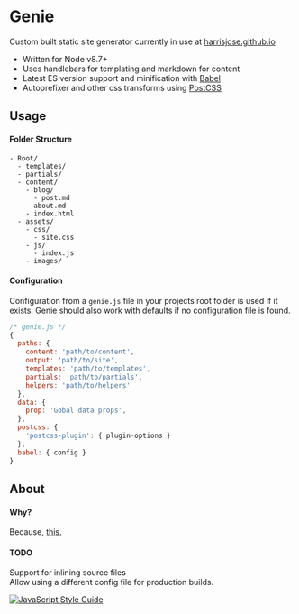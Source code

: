 # Genie

Custom built static site generator currently in use at [harrisjose.github.io](https://harrisjose.github.io)

- Written for Node v8.7+
- Uses handlebars for templating and markdown for content
- Latest ES version support and minification with [Babel](https://github.com/babel/babel)
- Autoprefixer and other css transforms using [PostCSS](http://postcss.org/)

## Usage

#### Folder Structure

```
- Root/
  - templates/
  - partials/
  - content/
    - blog/
      - post.md
    - about.md
    - index.html
  - assets/
    - css/
      - site.css
    - js/
      - index.js
    - images/
```
#### Configuration

Configuration from a `genie.js` file in your projects root folder is used if it exists. Genie should also work with defaults if no configuration file is found.

```javascript
/* genie.js */
{
  paths: {
    content: 'path/to/content',
    output: 'path/to/site',
    templates: 'path/to/templates',
    partials: 'path/to/partials',
    helpers: 'path/to/helpers'
  },
  data: {
    prop: 'Gobal data props',
  },
  postcss: {
    'postcss-plugin': { plugin-options }
  },
  babel: { config }
}
```

## About

#### Why?
Because, [this.](https://github.com/jlord/balrog)

#### TODO
Support for inlining source files   
Allow using a different config file for production builds.


[![JavaScript Style Guide](https://cdn.rawgit.com/standard/standard/master/badge.svg)](https://github.com/standard/standard)
